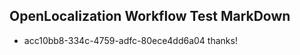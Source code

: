 ## OpenLocalization Workflow Test MarkDown
* acc10bb8-334c-4759-adfc-80ece4dd6a04 
thanks!<!--HONumber=Aug16_HO2-->